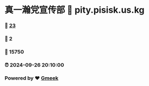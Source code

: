 # 真一瀚党宣传部 :link: pity.pisisk.us.kg
### :page_facing_up: [23](https://pisisk.github.io/whatapityparty.github.io/tag.html) 
### :speech_balloon: 2 
### :hibiscus: 15750 
### :alarm_clock: 2024-09-26 20:10:00 
### Powered by :heart: [Gmeek](https://github.com/Meekdai/Gmeek)
